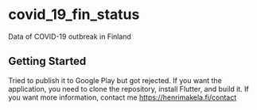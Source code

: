 # covid_19_fin_status

Data of COVID-19 outbreak in Finland

## Getting Started

Tried to publish it to Google Play but got rejected. If you want the application, you need to clone the repository,
install Flutter, and build it. If you want more information, contact me https://henrimakela.fi/contact
